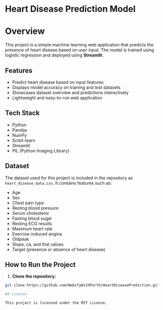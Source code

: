 # Heart Disease Prediction Model  

# Overview 
This project is a simple machine learning web application that predicts the presence of heart disease based on user input. The model is trained using logistic regression and deployed using **Streamlit**.  

## Features  
- Predict heart disease based on input features  
- Displays model accuracy on training and test datasets  
- Showcases dataset overview and predictions interactively
- Lightweight and easy-to-run web application  

## Tech Stack  
- Python  
- Pandas  
- NumPy  
- Scikit-learn  
- Streamlit  
- PIL (Python Imaging Library)  

## Dataset  
The dataset used for this project is included in the repository as `heart_disease_data.csv`. It contains features such as:  
- Age  
- Sex  
- Chest pain type  
- Resting blood pressure  
- Serum cholesterol  
- Fasting blood sugar  
- Resting ECG results  
- Maximum heart rate  
- Exercise-induced angina  
- Oldpeak  
- Slope, ca, and thal values  
- Target (presence or absence of heart  disease)  

## How to Run the Project  

1. **Clone the repository:**  
```bash
git clone https://github.com/WebifyWithParth/HeartDiseasePrediction.git

## License

This project is licensed under the MIT License.
